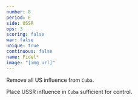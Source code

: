 ```yaml
---
number: 8
period: E
side: USSR
ops: 3
scoring: false
war: false
unique: true
continuous: false
name: Fidel*
image: "[img url]"
---
```

Remove all US influence from `Cuba`.

Place USSR influence in `Cuba` sufficient for control.
